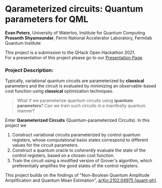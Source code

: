 # Qarameterized circuits: Quantum parameters for QML

**Evan Peters**, University of Waterloo, Institute for Quantum Computing  
**Prasanth Shyamsundar**, Fermi National Accelerator Laboratory, Fermilab Quantum Institute

This project is a submission to the QHack Open Hackathon 2021.  
For a presentation of this project please go to our [Presentation Page](https://peterse.github.io/groveropt/).

### Project Description: 

Typically, variational quantum circuits are parameterized by **classical** parameters and the circuit is evaluated by minimizing an observable-based cost function using **classical** optimization techniques.

> What if we parameterize quantum circuits using **quantum parameters**?
Can we train such circuits in a manifestly quantum manner?

Enter **Qarameterized Circuits** (Quantum-parameterized Circuits). In this project we

1. Construct variational circuits parameterized by control quantum registers, whose computational basis states correspond to different values for the circuit parameters.
2. Construct a quantum oracle to *coherently* evaluate the state of the control registers, based on a chosen cost function.
3. Train the circuit using a modified version of Grover's algorithm, which preferentially amplifies the good states of the control registers.

This project builds on the findings of "Non-Boolean Quantum Amplitude Amplification and Quantum Mean Estimation", [arXiv:2102.04975 [quant-ph]](https://arxiv.org/abs/2102.04975).